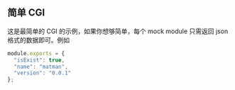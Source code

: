 ## 简单 CGI

这是最简单的 CGI 的示例，如果你想够简单，每个 mock module 只需返回 json 格式的数据即可。例如

```javascript
module.exports = {
  "isExist": true,
  "name": "matman",
  "version": "0.0.1"
};
```